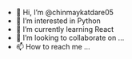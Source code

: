 - 👋 Hi, I’m @chinmaykatdare05
- 👀 I’m interested in Python
- 🌱 I’m currently learning React
- 💞️ I’m looking to collaborate on ...
- 📫 How to reach me ...

<!---
chinmaykatdare05/chinmaykatdare05 is a ✨ special ✨ repository because its `README.md` (this file) appears on your GitHub profile.
You can click the Preview link to take a look at your changes.
--->
